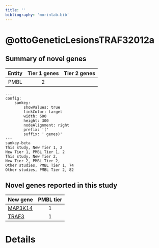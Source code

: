 ```yaml
---
title: ''
bibliography: 'morinlab.bib'
---
```


# @ottoGeneticLesionsTRAF32012a
## Summary of novel genes

|Entity| Tier 1 genes| Tier 2 genes|
|:-:|:-:|:-:|
|PMBL|2||
```mermaid
---
config:
    sankey:
        showValues: true
        linkColor: target
        width: 600
        height: 300
        nodeAlignment: right
        prefix: '('
        suffix: ' genes)'
---
sankey-beta
This study, New Tier 1, 2
New Tier 1, PMBL Tier 1, 2
This study, New Tier 2, 
New Tier 2, PMBL Tier 2, 
Other studies, PMBL Tier 1, 74
Other studies, PMBL Tier 2, 82
```


## Novel genes reported in this study

|New gene|PMBL tier|
|:-|:-:|
|[MAP3K14](MAP3K14)|1 |
|[TRAF3](TRAF3)|1 |

# Details

